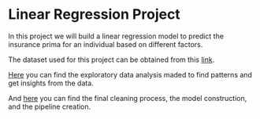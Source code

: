 # Linear Regression Project
In this project we will build a linear regression model to predict the insurance prima for an individual based on different factors.

The dataset used for this project can be obtained from this [link](https://raw.githubusercontent.com/4GeeksAcademy/linear-regression-project-tutorial/main/medical_insurance_cost.csv).

[Here](src/explore.ipynb) you can find the exploratory data analysis maded to find patterns and get insights from the data.

And [here](src/app.py) you can find the final cleaning process, the model construction, and the pipeline creation.